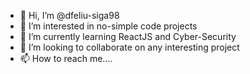 - 👋 Hi, I’m @dfeliu-siga98
- 👀 I’m interested in no-simple code projects
- 🌱 I’m currently learning ReactJS and Cyber-Security
- 💞️ I’m looking to collaborate on any interesting project
- 📫 How to reach me....

<!---
dfeliu-siga98/dfeliu-siga98 is a ✨ special ✨ repository because its `README.md` (this file) appears on your GitHub profile.
You can click the Preview link to take a look at your changes.
--->
